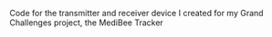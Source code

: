 Code for the transmitter and receiver device I created for my Grand Challenges project, the MediBee Tracker
